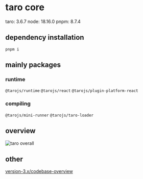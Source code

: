 # taro core

taro: 3.6.7
node: 18.16.0
pnpm: 8.7.4

## dependency installation

```shell
pnpm i
```

## mainly packages

### runtime

`@tarojs/runtime`
`@tarojs/react`
`@tarojs/plugin-platform-react`

### compiling

`@tarojs/mini-runner`
`@tarojs/taro-loader`

## overview

![taro overall](https://img.wangdongdong9264.xyz/taro_overall.png)

## other

[version-3.x/codebase-overview](https://github.com/NervJS/taro-docs/blob/master/versioned_docs/version-3.x/codebase-overview.md?plain=1)
